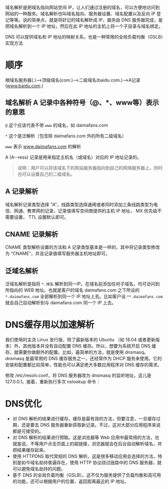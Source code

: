 域名解析是把域名指向网站空间 IP，让人们通过注册的域名，可以方便地访问到网站的一种服务。域名解析也叫域名指向、服务器设置、域名配置以及反向 IP 登记等等。说的简单点，就是将好记的域名解析成 IP，服务由 DNS 服务器完成，是把域名解析到一个 IP 地址，然后在此 IP 地址的主机上将一个子目录与域名绑定。

DNS 可以提供域名和 IP 地址的映射关系，也是一种常用的全局负载均衡（GSLB）实现方法

# 顺序

根域名服务器(.)-->顶级域名(com.)–>二级域名(baidu.com.)–>A记录(www.baidu.com.)

## 域名解析 A 记录中各种符号（@、*、www等）表示的意思

`@` 这个应该代表不带 `www` 的域名，如 daimafans.com

`*` 这个是泛解析（包含除 daimafans.com 外的所有二级域名）

`www` 表示 www.daimafans.com 的解析

A (A--ress) 记录是用来指定主机名（或域名）对应的 IP 地址记录的。

> 说明：用户可以将该域名下的网站服务器指向到自己的网络服务器上。同时也可以设置自己的二级域名。

## A 记录解析

域名解析记录类型选择 “A”，线路类型选择通用或者同时添加三条线路类型为电信、网通、教育网的记录，记录值填写空间商提供的主机 IP 地址， MX 优先级不需要设置， TTL 设置默认即可。

## CNAME 记录解析

CNAME 类型解析设置的方法和 A 记录类型基本是一样的，其中将记录类型修改为 “CNAME”，并且记录值填写服务器主机地址即可。

## 泛域名解析

泛域名解析是指将 `*.域名` 解析到同一IP。在域名前添加任何子域名，均可访问到所指向的 WEB 地址。也就是客户的域名 daimafans.com 之下所设的 `*.daimafans.com` 全部解析到同一个 IP 地址上去。比如客户设 `**.daimafans.com` 就会自己自动解析到与 daimafans.com 同一个 IP 上去。

# DNS缓存用以加速解析

我们使用的主流 Linux 发行版，除了最新版本的 Ubuntu （如 18.04 或者更新版本）外，其他版本并没有自动配置 DNS 缓存。所以，想要为系统开启 DNS 缓存，就需要你做额外的配置。比如，最简单的方法，就是使用 dnsmasq。
dnsmasq 是最常用的 DNS 缓存服务之一，还经常作为 DHCP 服务来使用。它的安装和配置都比较简单，性能也可以满足绝大多数应用程序对 DNS 缓存的需求。

修改 /etc/resolv.conf，将 DNS 服务器改为 dnsmasq 的监听地址，这儿是 127.0.0.1。接着，重新执行多次 nslookup 命令：

# DNS优化

- 对 DNS 解析的结果进行缓存。缓存是最有效的方法，但要注意，一旦缓存过期，还是要去 DNS 服务器重新获取新记录。不过，这对大部分应用程序来说都是可接受的。
- 对 DNS 解析的结果进行预取。这是浏览器等 Web 应用中最常用的方法，也就是说，不等用户点击页面上的超链接，浏览器就会在后台自动解析域名，并把结果缓存起来。
- 使用 HTTPDNS 取代常规的 DNS 解析。这是很多移动应用会选择的方法，特别是如今域名劫持普遍存在，使用 HTTP 协议绕过链路中的 DNS 服务器，就可以避免域名劫持的问题。
- 基于 DNS 的全局负载均衡（GSLB）。这不仅为服务提供了负载均衡和高可用的功能，还可以根据用户的位置，返回距离最近的 IP 地址。